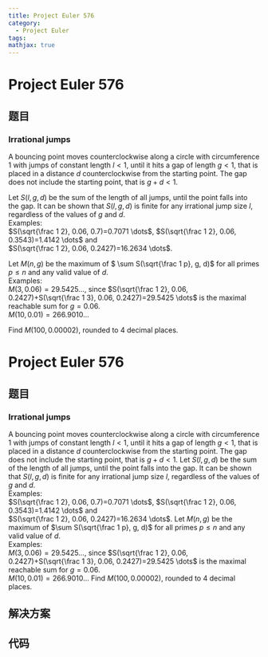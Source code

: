 ```yaml
---
title: Project Euler 576
category:
  - Project Euler
tags:
mathjax: true
---
```

<escape><!-- more --></escape>
    
# Project Euler 576
## 题目
### Irrational jumps



A bouncing point moves counterclockwise along a circle with circumference $1$ with  jumps of constant length $l<1$, until it hits a gap of length $g<1$, that is placed in a distance $d$ counterclockwise from the starting point. The gap does not include the starting point, that is $g+d<1$.

Let $S(l,g,d)$ be the sum of the length of all jumps, until the point falls into the gap. It can be shown that $S(l,g,d)$ is finite for any irrational jump size $l$, regardless of the values of $g$ and $d$.<br />
Examples: <br />
$S(\sqrt{\frac 1 2}, 0.06, 0.7)=0.7071 \dots$, $S(\sqrt{\frac 1 2}, 0.06, 0.3543)=1.4142 \dots$ and <br /> $S(\sqrt{\frac 1 2}, 0.06, 0.2427)=16.2634 \dots$.

Let $M(n, g)$ be the maximum of $ \sum S(\sqrt{\frac 1 p}, g, d)$ for all primes $p \le n$ and any valid value of $d$.<br />
Examples:<br />
$M(3, 0.06) =29.5425 \dots$, since $S(\sqrt{\frac 1 2}, 0.06, 0.2427)+S(\sqrt{\frac 1 3}, 0.06, 0.2427)=29.5425 \dots$ is the maximal reachable sum for $g=0.06$. <br />
$M(10, 0.01)=266.9010 \dots$ 

Find $M(100, 0.00002)$, rounded to 4 decimal places.


# Project Euler 576
## 题目
### Irrational jumps

A bouncing point moves counterclockwise along a circle with circumference 1 with jumps of constant length $l<1$, until it hits a gap of length $g<1$, that is placed in a distance $d$ counterclockwise from the starting point. The gap does not include the starting point, that is $g+d<1$.
Let $S(l,g,d)$ be the sum of the length of all jumps, until the point falls into the gap. It can be shown that $S(l,g,d)$ is finite for any irrational jump size $l$, regardless of the values of $g$ and $d$.<br>Examples:<br>$S(\sqrt{\frac 1 2}, 0.06, 0.7)=0.7071 \dots$, $S(\sqrt{\frac 1 2}, 0.06, 0.3543)=1.4142 \dots$ and<br>$S(\sqrt{\frac 1 2}, 0.06, 0.2427)=16.2634 \dots$.
Let $M(n, g)$ be the maximum of $\sum S(\sqrt{\frac 1 p}, g, d)$ for all primes $p \le n$ and any valid value of $d$.<br>Examples:<br>$M(3, 0.06) =29.5425 \dots$, since $S(\sqrt{\frac 1 2}, 0.06, 0.2427)+S(\sqrt{\frac 1 3}, 0.06, 0.2427)=29.5425 \dots$ is the maximal reachable sum for $g=0.06$.<br>$M(10, 0.01)=266.9010 \dots$ 
Find $M(100, 0.00002)$, rounded to 4 decimal places.


## 解决方案


## 代码


